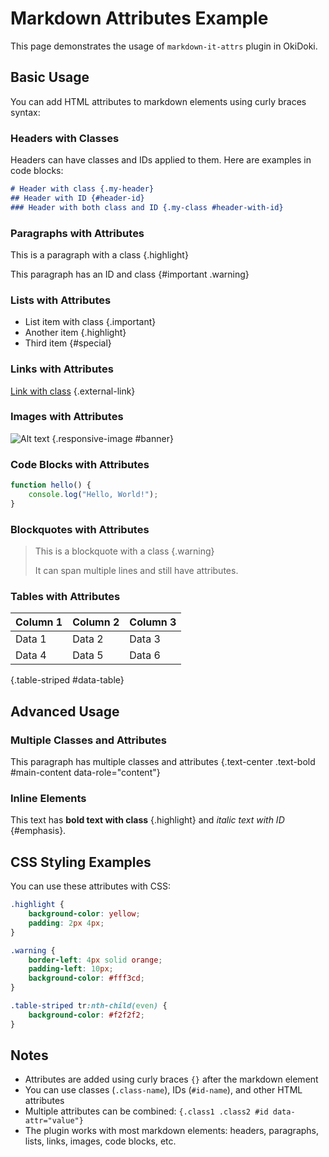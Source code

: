 # Markdown Attributes Example

This page demonstrates the usage of `markdown-it-attrs` plugin in OkiDoki.

## Basic Usage

You can add HTML attributes to markdown elements using curly braces syntax:

### Headers with Classes

Headers can have classes and IDs applied to them. Here are examples in code blocks:

```markdown
# Header with class {.my-header}
## Header with ID {#header-id}
### Header with both class and ID {.my-class #header-with-id}
```

### Paragraphs with Attributes

This is a paragraph with a class {.highlight}

This paragraph has an ID and class {#important .warning}

### Lists with Attributes

- List item with class {.important}
- Another item {.highlight}
- Third item {#special}

### Links with Attributes

[Link with class](https://example.com) {.external-link}

### Images with Attributes

![Alt text](https://via.placeholder.com/300x200) {.responsive-image #banner}

### Code Blocks with Attributes

```javascript {.code-example #js-demo}
function hello() {
    console.log("Hello, World!");
}
```

### Blockquotes with Attributes

> This is a blockquote with a class {.warning}
> 
> It can span multiple lines and still have attributes.

### Tables with Attributes

| Column 1 | Column 2 | Column 3 |
|----------|----------|----------|
| Data 1   | Data 2   | Data 3   |
| Data 4   | Data 5   | Data 6   |

{.table-striped #data-table}

## Advanced Usage

### Multiple Classes and Attributes

This paragraph has multiple classes and attributes {.text-center .text-bold #main-content data-role="content"}

### Inline Elements

This text has **bold text with class** {.highlight} and *italic text with ID* {#emphasis}.

## CSS Styling Examples

You can use these attributes with CSS:

```css
.highlight {
    background-color: yellow;
    padding: 2px 4px;
}

.warning {
    border-left: 4px solid orange;
    padding-left: 10px;
    background-color: #fff3cd;
}

.table-striped tr:nth-child(even) {
    background-color: #f2f2f2;
}
```

## Notes

- Attributes are added using curly braces `{}` after the markdown element
- You can use classes (`.class-name`), IDs (`#id-name`), and other HTML attributes
- Multiple attributes can be combined: `{.class1 .class2 #id data-attr="value"}`
- The plugin works with most markdown elements: headers, paragraphs, lists, links, images, code blocks, etc.
